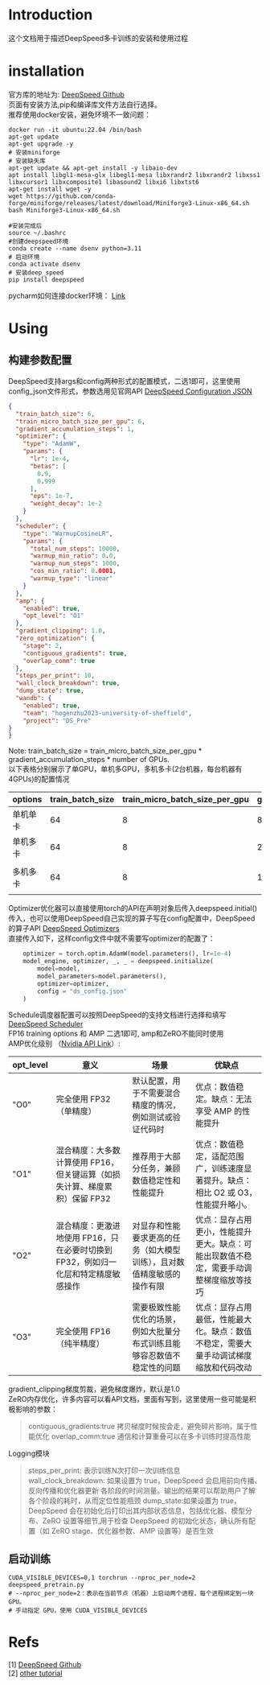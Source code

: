 # Introduction
这个文档用于描述DeepSpeed多卡训练的安装和使用过程

# installation
官方库的地址为:
[DeepSpeed Github](https://github.com/microsoft/DeepSpeed) <br>
页面有安装方法,pip和编译库文件方法自行选择。<br>
推荐使用docker安装，避免环境不一致问题：
```shell
docker run -it ubuntu:22.04 /bin/bash
apt-get update
apt-get upgrade -y
# 安装miniforge
# 安装缺失库
apt-get update && apt-get install -y libaio-dev
apt install libgl1-mesa-glx libegl1-mesa libxrandr2 libxrandr2 libxss1 libxcursor1 libxcomposite1 libasound2 libxi6 libxtst6
apt-get install wget -y
wget https://github.com/conda-forge/miniforge/releases/latest/download/Miniforge3-Linux-x86_64.sh
bash Miniforge3-Linux-x86_64.sh

#安装完成后
source ~/.bashrc
#创建deepspeed环境
conda create --name dsenv python=3.11
# 启动环境
conda activate dsenv
# 安装deep_speed
pip install deepspeed
```
pycharm如何连接docker环境：
[Link ](https://www.cnblogs.com/lantingg/p/14927981.html)<br>


# Using
## 构建参数配置
DeepSpeed支持args和config两种形式的配置模式，二选1即可，这里使用config_json文件形式，参数选用见官网API [DeepSpeed Configuration JSON](https://www.deepspeed.ai/docs/config-json/#scheduler-parameters)<br>

```json
{
  "train_batch_size": 6,
  "train_micro_batch_size_per_gpu": 6,
  "gradient_accumulation_steps": 1,
  "optimizer": {
    "type": "AdamW",
    "params": {
      "lr": 1e-4,
      "betas": [
        0.9,
        0.999
      ],
      "eps": 1e-7,
      "weight_decay": 1e-2
    }
  },
  "scheduler": {
    "type": "WarmupCosineLR",
    "params": {
      "total_num_steps": 10000,
      "warmup_min_ratio": 0.0,
      "warmup_num_steps": 1000,
      "cos_min_ratio": 0.0001,
      "warmup_type": "linear"
    }
  },
  "amp": {
    "enabled": true,
    "opt_level": "O1"
  },
  "gradient_clipping": 1.0,
  "zero_optimization": {
    "stage": 2,
    "contiguous_gradients": true,
    "overlap_comm": true
  },
  "steps_per_print": 10,
  "wall_clock_breakdown": true,
  "dump_state": true,
  "wandb": {
    "enabled": true,
    "team": "hogenzhu2023-university-of-sheffield",
    "project": "DS_Pre"
}
}
```
Note: train_batch_size = train_micro_batch_size_per_gpu * gradient_accumulation_steps * number of GPUs.<br>
以下表格分别展示了单GPU，单机多GPU，多机多卡(2台机器，每台机器有4GPUs)的配置情况 <br>

| options | train_batch_size | train_micro_batch_size_per_gpu | gradient_accumulation_steps | commits                  |
|---------|------------------|--------------------------------|-----------------------------|--------------------------|
| 单机单卡    | 64               | 8                              | 8                           | 1 GPU                    |
| 单机多卡    | 64               | 8                              | 2                           | 4 GPUs                   |
| 多机多卡    | 64               | 8                              | 1                           | 2 Nodes with 4 GPUs/node |

Optimizer优化器可以直接使用torch的API在声明对象后传入deepspeed.initial()传入，也可以使用DeepSpeed自己实现的算子写在config配置中，DeepSpeed的算子API [DeepSpeed Optimizers](https://deepspeed.readthedocs.io/en/latest/optimizers.html) <br>
直接传入如下，这样config文件中就不需要写optimizer的配置了：
```python
    optimizer = torch.optim.AdamW(model.parameters(), lr=1e-4)
    model_engine, optimizer, _, _ = deepspeed.initialize(
        model=model,
        model_parameters=model.parameters(),
        optimizer=optimizer,
        config = "ds_config.json"
    )
```
Schedule调度器配置可以按照DeepSpeed的支持文档进行选择和填写 [DeepSpeed Scheduler](https://deepspeed.readthedocs.io/en/latest/schedulers.html)<br>
FP16 training options 和 AMP 二选1即可, amp和ZeRO不能同时使用<br>
AMP优化级别 （[Nvidia API Link](https://nvidia.github.io/apex/amp.html#apex.amp.initialize)）:<br>

| opt_level         |意义|场景|优缺点|
|-------------------|---|---|---|
| "O0"              |完全使用 FP32（单精度）|默认配置，用于不需要混合精度的情况，例如测试或验证代码时|优点：数值稳定。缺点：无法享受 AMP 的性能提升 |
| "O1"              |混合精度：大多数计算使用 FP16，但关键运算（如损失计算、梯度累积）保留 FP32|推荐用于大部分任务，兼顾数值稳定性和性能提升|优点：数值稳定，适配范围广，训练速度显著提升。缺点：相比 O2 或 O3，性能提升略小。|
| "O2"              |混合精度：更激进地使用 FP16，只在必要时切换到 FP32，例如归一化层和特定精度敏感操作|对显存和性能要求更高的任务（如大模型训练），且对数值精度敏感的操作有限|优点：显存占用更小，性能提升更大。缺点：可能出现数值不稳定，需要手动调整梯度缩放等技巧|
| "O3"              |完全使用 FP16（纯半精度）|需要极致性能优化的场景，例如大批量分布式训练且能够容忍数值不稳定性的问题|优点：显存占用最低，性能最大化。缺点：数值不稳定，需要大量手动调试梯度缩放和代码改动|

gradient_clipping梯度剪裁，避免梯度爆炸，默认是1.0<br>
ZeRO内存优化，许多内容可以看API文档，里面有写到，这里使用一些可能是积极影响的参数：
> contiguous_gradients:true 拷贝梯度时候按会走，避免碎片影响，属于性能优化
> overlap_comm:true  通信和计算重叠可以在多卡训练时提高性能

Logging模块<br>
> steps_per_print: 表示训练N次打印一次训练信息<br>
> wall_clock_breakdown: 如果设置为 true，DeepSpeed 会启用前向传播、反向传播和优化器更新 各阶段的时间测量。输出的结果可以帮助用户了解各个阶段的耗时，从而定位性能瓶颈
> dump_state:如果设置为 true，DeepSpeed 会在初始化后打印出其内部状态信息，包括优化器、模型分布、ZeRO 设置等细节,用于检查 DeepSpeed 的初始化状态，确认所有配置（如 ZeRO stage、优化器参数、AMP 设置等）是否生效

## 启动训练
```shell
CUDA_VISIBLE_DEVICES=0,1 torchrun --nproc_per_node=2 deepspeed_pretrain.py
# --nproc_per_node=2：表示在当前节点（机器）上启动两个进程，每个进程绑定到一块GPU。
# 手动指定 GPU，使用 CUDA_VISIBLE_DEVICES
```

# Refs
[1] [DeepSpeed Github](https://github.com/microsoft/DeepSpeed) <br>
[2] [other tutorial](https://github.com/OvJat/DeepSpeedTutorial)<br>